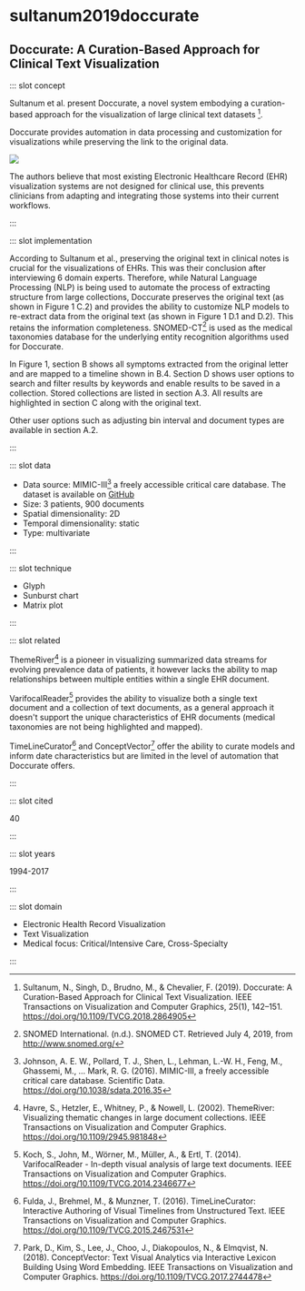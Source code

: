 # sultanum2019doccurate

## Doccurate: A Curation-Based Approach for Clinical Text Visualization

<Paper>

::: slot concept

Sultanum et al. present Doccurate, a novel system embodying a curation-based approach for the visualization of large clinical text datasets [^Doc].

Doccurate provides automation in data processing and customization for visualizations while preserving the link to the original data.

![](https://share.henry.wang/qsZEIK/lo9PTI6UAj+)

The authors believe that most existing Electronic Healthcare Record (EHR) visualization systems are not designed for clinical use, this prevents clinicians from adapting and integrating those systems into their current workflows.

:::

::: slot implementation

According to Sultanum et al., preserving the original text in clinical notes is crucial for the visualizations of EHRs. This was their conclusion after interviewing 6 domain experts. Therefore, while Natural Language Processing (NLP) is being used to automate the process of extracting structure from large collections, Doccurate preserves the original text (as shown in Figure 1 C.2) and provides the ability to customize NLP models to re-extract data from the original text (as shown in Figure 1 D.1 and D.2). This retains the information completeness. SNOMED-CT[^SNOMED] is used as the medical taxonomies database for the underlying entity recognition algorithms used for Doccurate.

In Figure 1, section B shows all symptoms extracted from the original letter and are mapped to a timeline shown in B.4. Section D shows user options to search and filter results by keywords and enable results to be saved in a collection. Stored collections are listed in section A.3. All results are highlighted in section C along with the original text.

Other user options such as adjusting bin interval and document types are available in section A.2.

:::

::: slot data

- Data source: MIMIC-III[^MIMIC] a freely accessible critical care database. The dataset is available on [GitHub](https://github.com/MIT-LCP/mimic-code)
- Size: 3 patients, 900 documents
- Spatial dimensionality: 2D
- Temporal dimensionality: static
- Type: multivariate

:::

::: slot technique

- Glyph
- Sunburst chart
- Matrix plot

:::

::: slot related

ThemeRiver[^ThemeRiver] is a pioneer in visualizing summarized data streams for evolving prevalence data of patients, it however lacks the ability to map relationships between multiple entities within a single EHR document.

VarifocalReader[^VarifocalReader] provides the ability to visualize both a single text document and a collection of text documents, as a general approach it doesn't support the unique characteristics of EHR documents (medical taxonomies are not being highlighted and mapped).

TimeLineCurator[^TimeLineCurator] and ConceptVector[^ConceptVector] offer the ability to curate models and inform date characteristics but are limited in the level of automation that Doccurate offers.

:::

::: slot cited

40

:::

::: slot years

1994-2017

:::

::: slot domain

- Electronic Health Record Visualization
- Text Visualization
- Medical focus: Critical/Intensive Care, Cross-Specialty

:::

</Paper>

[^MIMIC]: Johnson, A. E. W., Pollard, T. J., Shen, L., Lehman, L.-W. H., Feng, M., Ghassemi, M., … Mark, R. G. (2016). MIMIC-III, a freely accessible critical care database. Scientific Data. https://doi.org/10.1038/sdata.2016.35

[^Doc]: Sultanum, N., Singh, D., Brudno, M., & Chevalier, F. (2019). Doccurate: A Curation-Based Approach for Clinical Text Visualization. IEEE Transactions on Visualization and Computer Graphics, 25(1), 142–151. https://doi.org/10.1109/TVCG.2018.2864905

[^TimeLineCurator]: Fulda, J., Brehmel, M., & Munzner, T. (2016). TimeLineCurator: Interactive Authoring of Visual Timelines from Unstructured Text. IEEE Transactions on Visualization and Computer Graphics. https://doi.org/10.1109/TVCG.2015.2467531

[^ConceptVector]: Park, D., Kim, S., Lee, J., Choo, J., Diakopoulos, N., & Elmqvist, N. (2018). ConceptVector: Text Visual Analytics via Interactive Lexicon Building Using Word Embedding. IEEE Transactions on Visualization and Computer Graphics. https://doi.org/10.1109/TVCG.2017.2744478

[^SNOMED]: SNOMED International. (n.d.). SNOMED CT. Retrieved July 4, 2019, from http://www.snomed.org/

[^ThemeRiver]: Havre, S., Hetzler, E., Whitney, P., & Nowell, L. (2002). ThemeRiver: Visualizing thematic changes in large document collections. IEEE Transactions on Visualization and Computer Graphics. https://doi.org/10.1109/2945.981848

[^VarifocalReader]: Koch, S., John, M., Wörner, M., Müller, A., & Ertl, T. (2014). VarifocalReader - In-depth visual analysis of large text documents. IEEE Transactions on Visualization and Computer Graphics. https://doi.org/10.1109/TVCG.2014.2346677
